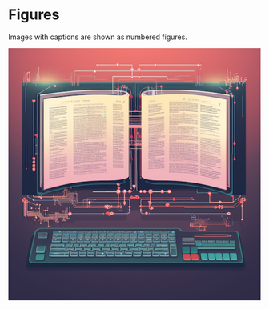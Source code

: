 # Figures

Images with captions are shown as numbered figures.

![figure example](./figure.png "An example of a figure with a caption. The figures are automatically numbered on the page. Figures can be added by using the extended image markdown syntax for adding titles to the image. mdbook will transform such images into a figure with a caption.")
